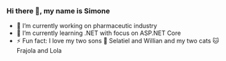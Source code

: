 ### Hi there 👋, my name is Simone

- 🔭 I’m currently working on pharmaceutic industry
- 🌱 I’m currently learning .NET with focus on ASP.NET Core
- ⚡ Fun fact: I love my two sons 👦 Selatiel and Willian and my two cats 🐱 Frajola and Lola 

<!--
**simonerc/simonerc** is a ✨ _special_ ✨ repository because its `README.md` (this file) appears on your GitHub profile.

Here are some ideas to get you started:


- 👯 I’m looking to collaborate on ...
- 🤔 I’m looking for help with ...
- 💬 Ask me about ...
- 📫 How to reach me: ...
- 😄 Pronouns: ...

-->
